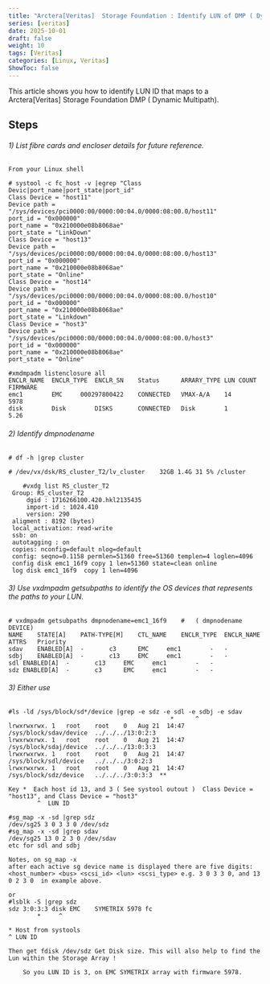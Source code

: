 ```yaml
---
title: "Arctera[Veritas]  Storage Foundation : Identify LUN of DMP ( Dynamic Multipath) device."
series: [veritas]
date: 2025-10-01
draft: false
weight: 10
tags: [Veritas]
categories: [Linux, Veritas]
ShowToc: false
---
```


This article shows you how to identify LUN ID that maps to a Arctera[Veritas] Storage Foundation  DMP ( Dynamic Multipath).

Steps
-----
###### 1)  List fibre cards and encloser details for future reference. 

	From your Linux shell

	# systool -c fc_host -v |egrep "Class Devic|port_name|port_state|port_id"
	Class Device = "host11"
	Device path = "/sys/devices/pci0000:00/0000:00:04.0/0000:08:00.0/host11"
	port_id = "0x000000"
	port_name = "0x210000e08b8068ae"
	port_state = "LinkDown"									
	Class Device = "host13"
	Device path = "/sys/devices/pci0000:00/0000:00:04.0/0000:08:00.0/host13"
	port_id = "0x000000"
	port_name = "0x210000e08b8068ae"
	port_state = "Online"	
	Class Device = "host14"
	Device path = "/sys/devices/pci0000:00/0000:00:04.0/0000:08:00.0/host10"
	port_id = "0x000000"
	port_name = "0x210000e08b8068ae"
	port_state = "Linkdown"					
	Class Device = "host3"
	Device path = "/sys/devices/pci0000:00/0000:00:04.0/0000:08:00.0/host3"
	port_id = "0x000000"
	port_name = "0x210000e08b8068ae"
	port_state = "Online"

 	#xmdmpadm listenclosure all
	ENCLR_NAME	ENCLR_TYPE	ENCLR_SN	Status 		ARRARY_TYPE	LUN COUNT	FIRMWARE
	emc1		EMC		000297800422	CONNECTED	VMAX-A/A	14		5978
	disk		Disk 		DISKS		CONNECTED	Disk		1		5.26

###### 2) Identify dmpnodename

	# df -h |grep cluster

	# /dev/vx/dsk/RS_cluster_T2/lv_cluster    32GB 1.4G 31 5% /cluster

        #vxdg list RS_cluster_T2
	 Group: RS_cluster_T2
         dgid : 1716266100.420.hkl2135435
         import-id : 1024.410
         version: 290
	 aligment : 8192 (bytes)
	 local_activation: read-write
	 ssb: on
	 autotagging : on
	 copies: nconfig=default nlog=default
	 config: seqno=0.1158 permlen=51360 free=51360 templen=4 loglen=4096
	 config disk emc1_16f9 copy 1 len=51360 state=clean online
	 log disk emc1_16f9  copy 1 len=4096

###### 3) Use vxdmpadm getsubpaths to identify the OS devices that represents the paths to your LUN.

	# vxdmpadm getsubpaths dmpnodename=emc1_16f9	#	( dmpnodename DEVICE)
	NAME	STATE[A]	PATH-TYPE[M]	CTL_NAME	ENCLR_TYPE	ENCLR_NAME	ATTRS	Priority
	sdav	ENABLED[A]	-		c3		EMC		emc1		-	-
	sdbj	ENABLED[A]	-		c13		EMC		emc1		-	-
	sdl	ENABLED[A]	-		c13		EMC		emc1		-	-
	sdz	ENABLED[A]	-		c3		EMC		emc1		-	-

###### 3) Either use 

	#ls -ld /sys/block/sd*/device |grep -e sdz -e sdl -e sdbj -e sdav
												 *      ^
	lrwxrwxrwx.	1	root	root	0	Aug 21	14:47	/sys/block/sdav/device	../../../13:0:2:3 
	lrwxrwxrwx.	1	root	root	0	Aug 21  14:47	/sys/block/sdaj/device  ../../../13:0:3:3
	lrwxrwxrwx.	1	root	root	0	Aug 21  14:47	/sys/block/sdl/device	../../../3:0:2:3
	lrwxrwxrwx.	1	root	root	0	Aug 21  14:47	/sys/block/sdz/device	../../../3:0:3:3  **

	Key *  Each host id 13, and 3 ( See systool outout )  Class Device = "host13", and Class Device = "host3"
    	    ^  LUN ID

	#sg_map -x -sd |grep sdz
	/dev/sg25 3 0 3 3 0 /dev/sdz  
	#sg_map -x -sd |grep sdav
	/dev/sg25 13 0 2 3 0 /dev/sdav
	etc for sdl and sdbj

	Notes, on sg_map -x
	after each active sg device name is displayed there are five digits: <host_number> <bus> <scsi_id> <lun> <scsi_type> e.g. 3 0 3 3 0, and 13 0 2 3 0  in example above.

	or 
	#lsblk -S |grep sdz
	sdz	3:0:3:3	disk EMC 	SYMETRIX 5978 fc	
        	*     ^

	* Host from systools
	^ LUN ID

	Then get fdisk /dev/sdz	Get Disk size. This will also help to find the Lun within the Storage Array ! 

        So you LUN ID is 3, on EMC SYMETRIX array with firmware 5978.

